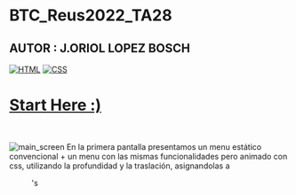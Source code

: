 # BTC_Reus2022_TA28
## AUTOR : J.ORIOL LOPEZ BOSCH

[![HTML](https://img.shields.io/badge/HTML-%20-orange)]()
[![CSS](https://img.shields.io/badge/CSS-%20-blue)]()
<br>
<h1><a href="https://mednologic.github.io/UD28BTC_Reus2022_TA28/index.html">Start Here :)</a></h1>
<br>



![main_screen](https://user-images.githubusercontent.com/71066003/170632225-efffe977-8ca3-43f4-8698-d1776028f9b1.png)
En la primera pantalla presentamos un menu estático convencional + un menu con las mismas funcionalidades pero animado con css, utilizando la profundidad y la traslación, asignandolas a <figure>'s
